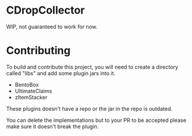 # CDropCollector
WIP, not guaranteed to work for now.

# Contributing
To build and contribute this project, you will need to create a directory called "libs" and add some plugin jars into it.
- BentoBox
- UltimateClaims
- zItemStacker

These plugins doesn't have a repo or the jar in the repo is outdated.

You can delete the implementations but to your PR to be accepted please make sure it doesn't break the plugin.
